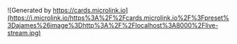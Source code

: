 ![Generated by https://cards.microlink.io](https://i.microlink.io/https%3A%2F%2Fcards.microlink.io%2F%3Fpreset%3Dajames%26image%3Dhttp%3A%2F%2Flocalhost%3A8000%2Flive-stream.jpg)
